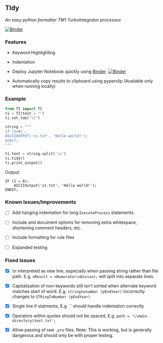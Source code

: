 ## TIdy
*An easy python formatter TM1 TurboIntegrator processes*

[![Binder](https://mybinder.org/badge_logo.svg)](https://mybinder.org/v2/gh/dpebert7/TIdy/master?filepath=Main.ipynb)

### Features

- Keyword Highlighting

- Indentation

- Deploy Jupyter Notebook quickly using [Binder](https://ovh.mybinder.org/): [![Binder](https://mybinder.org/badge_logo.svg)](https://mybinder.org/v2/gh/dpebert7/TIdy/master?filepath=Main.ipynb)

- Automatically copy results to clipboard using pyperclip (Available only when running locally)


### Example
```python
from TI import TI
ti = TI(text = "")
ti.set_tab("\t")

string = """
if (1=0) ;
ASCIIOUTPUT('zz.txt', 'Hello world!');
endif;
"""

ti.text = string.split('\n')
ti.tidy()
ti.print_output()
```

Output:
```
IF (1 = 0);
	ASCIIOutput('zz.txt', 'Hello world!');
ENDIF;
```

### Known Issues/Improvements

* [ ] Add hanging indentation for long `ExecuteProcess` statements.

* [ ] Include and document options for removing extra whitespace, shortening comment headers, etc.

* [ ] Include formatting for rule files

* [ ] Expanded testing


### Fixed Issues

* [x] \n interpreted as new line, especially when passing string rather than file path. E.g. `nResult = nNumerator\nDivisor;` will split into separate lines.

* [x] Capitalization of non-keywords still isn't sorted when alternate keyword matches start of word. E.g. `stringtonumber (pEndYear)` incorrectly changes to `STRingToNumber (pEndYear)`

* [x] Single line if statments, E.g. `` should handle indentation correctly

* [x] Operators within quotes should not be spaced, E.g. `path = '\\main-directory\test.txt';`

* [x] Allow passing of raw `.pro` files. Note: This is working, but is generally dangerous and should only be with proper testing.


